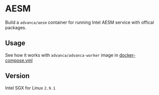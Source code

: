 # AESM

Build a `advanca/aesm` container for running Intel AESM service with offical packages.

## Usage

See how it works with `advanca/advanca-worker` image in [docker-compose.yml](../docker-compose.yml)

## Version

Intel SGX for Linux `2.9.1`
